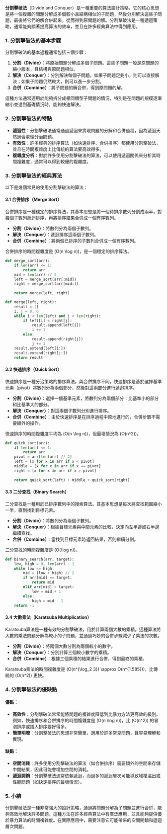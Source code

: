 **分割擊破法**（Divide and Conquer）是一種重要的算法設計策略，它的核心思想是將一個複雜的問題分解成多個較小且結構相似的子問題，然後分別解決這些子問題，最後將它們的解合併起來，從而得到原問題的解。分割擊破法是一種遞迴策略，通常能夠顯著提高算法的效率，並且在許多經典算法中得到應用。

### 1. **分割擊破法的基本步驟**
分割擊破法的基本過程通常包括三個步驟：
1. **分割（Divide）**：將原始問題分解成多個子問題。這些子問題一般是原問題的縮小版本，且結構與原問題相似。
2. **解決（Conquer）**：分別解決每個子問題。如果子問題足夠小，則可以直接解決；如果子問題仍然較大，則可以進一步分割。
3. **合併（Combine）**：將子問題的解合併，得到原問題的解。

這種方法通常適用於能夠拆分成相同類型子問題的情況，特別是在問題的規模逐漸縮小並達到基礎情況時，能夠快速解決。

### 2. **分割擊破法的特點**
- **遞迴性**：分割擊破法通常通過遞迴來實現問題的分解和合併過程，因為遞迴天然適合處理分治問題。
- **有效性**：許多經典的排序算法（如快速排序、合併排序）都使用分割擊破法，並且在時間複雜度上比傳統的算法要高效得多。
- **複雜度分析**：對於許多使用分割擊破法的算法，可以使用遞迴關係來分析其時間複雜度，通常可以得到較優的複雜度。

### 3. **分割擊破法的經典算法**
以下是幾個常見的使用分割擊破法的算法：

#### 3.1 **合併排序（Merge Sort）**
合併排序是一種穩定的排序算法，其基本思想是將一個待排序數列分割成兩半，對每個子數列遞迴排序，再將排序結果合併成一個有序數列。

- **分割（Divide）**：將數列分為兩個子數列。
- **解決（Conquer）**：遞迴排序這兩個子數列。
- **合併（Combine）**：將兩個已排序的子數列合併成一個有序數列。

合併排序的時間複雜度是 \(O(n \log n)\)，是一個穩定的排序算法。

```python
def merge_sort(arr):
    if len(arr) <= 1:
        return arr
    mid = len(arr) // 2
    left = merge_sort(arr[:mid])
    right = merge_sort(arr[mid:])
    
    return merge(left, right)

def merge(left, right):
    result = []
    i, j = 0, 0
    while i < len(left) and j < len(right):
        if left[i] < right[j]:
            result.append(left[i])
            i += 1
        else:
            result.append(right[j])
            j += 1
    result.extend(left[i:])
    result.extend(right[j:])
    return result
```

#### 3.2 **快速排序（Quick Sort）**
快速排序是一種分治策略的排序算法。與合併排序不同，快速排序是基於選擇基準元素（pivot）將數列分為兩個部分，然後對這兩部分進行遞迴排序。

- **分割（Divide）**：選擇一個基準元素，將數列分為兩個部分：比基準小的部分和比基準大的部分。
- **解決（Conquer）**：對這兩個子數列分別進行排序。
- **合併（Combine）**：由於快速排序是在排序過程中原地進行的，合併步驟不需要額外的操作。

快速排序的時間複雜度平均為 \(O(n \log n)\)，但最壞情況為 \(O(n^2)\)。

```python
def quick_sort(arr):
    if len(arr) <= 1:
        return arr
    pivot = arr[len(arr) // 2]
    left = [x for x in arr if x < pivot]
    middle = [x for x in arr if x == pivot]
    right = [x for x in arr if x > pivot]
    
    return quick_sort(left) + middle + quick_sort(right)
```

#### 3.3 **二分查找（Binary Search）**
二分查找是一種用於已排序數列中的搜索算法。其基本思想是每次將查找範圍縮小一半，直到找到目標元素。

- **分割（Divide）**：將數列分為兩個子數列。
- **解決（Conquer）**：根據目標元素與中間元素的比較，決定向左半邊或右半邊繼續查找。
- **合併（Combine）**：當找到目標元素時返回結果，否則繼續分割。

二分查找的時間複雜度是 \(O(\log n)\)。

```python
def binary_search(arr, target):
    low, high = 0, len(arr) - 1
    while low <= high:
        mid = (low + high) // 2
        if arr[mid] == target:
            return mid
        elif arr[mid] < target:
            low = mid + 1
        else:
            high = mid - 1
    return -1
```

#### 3.4 **大數乘法（Karatsuba Multiplication）**
Karatsuba算法是一種有效的分割擊破法，用於計算兩個大數的乘積。這種算法將大數的乘法問題分解為較小的子問題，並通過巧妙的合併步驟減少了乘法的次數。

- **分割（Divide）**：將兩個大數分割為兩個較小的數字。
- **解決（Conquer）**：分別計算三個較小數字的乘積。
- **合併（Combine）**：根據三個乘積的結果進行合併，得到最終的乘積。

Karatsuba乘法的時間複雜度是 \(O(n^{\log_2 3}) \approx O(n^{1.585})\)，比傳統的 \(O(n^2)\) 更快。

### 4. **分割擊破法的優缺點**

#### **優點：**
- **高效性**：分割擊破法常常能將問題的複雜度降低到比暴力方法更高效的級別。例如，快速排序和合併排序的時間複雜度是 \(O(n \log n)\)，比 \(O(n^2)\) 的冒泡排序或插入排序要好得多。
- **簡單明瞭**：分割擊破法的思想非常簡單，適用於許多常見問題，且容易理解和實現。

#### **缺點：**
- **空間消耗**：許多使用分割擊破法的算法（如合併排序）需要額外的空間來存儲中間結果，因此可能會增加空間的消耗。
- **遞迴開銷**：分割擊破法通常依賴遞迴，而過多的遞迴層次可能導致堆棧溢出或性能問題（如快速排序的最壞情況）。

### 5. **小結**
分割擊破法是一種非常強大的設計策略，通過將問題分解為子問題並進行合併，能夠高效地解決許多問題。這種方法在許多經典算法中有廣泛應用，並且能夠提供優於暴力算法的時間複雜度。在實際應用中，需要注意它可能帶來的空間開銷和遞迴層次問題。